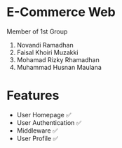 # E-Commerce Web
Member of 1st Group
1. Novandi Ramadhan
2. Faisal Khoiri Muzakki
3. Mohamad Rizky Rhamadhan
4. Muhammad Husnan Maulana

# Features
- User Homepage :white_check_mark:
- User Authentication :white_check_mark:
- Middleware :white_check_mark:
- User Profile :white_check_mark:
